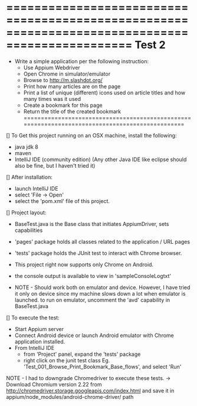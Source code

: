 ================================================================================================
Test 2
================================================================================================
- Write a simple application per the following instruction:
	- Use Appium Webdriver
	- Open Chrome in simulator/emulator
	- Browse to http://m.slashdot.org/
	- Print how many articles are on the page
	- Print a list of unique (different) icons used on article titles and how many times was it used
	- Create a bookmark for this page
	- Return the title of the created bookmark
================================================================================================

[] To Get this project running on an OSX machine, install the following:
- java jdk 8
- maven
- IntelliJ IDE (community edition) (Any other Java IDE like eclipse should also be fine, but I haven't tried it)


[] After installation:
- launch IntelliJ IDE
- select 'File -> Open'
- select the 'pom.xml' file of this project.


[] Project layout:
- BaseTest.java is the Base class that initiates AppiumDriver, sets capabilities
- 'pages' package holds all classes related to the application / URL pages
- 'tests' package holds the JUnit test to interact with Chrome browser.
- This project right now supports only Chrome on Android.
- the console output is available to view in 'sampleConsoleLogtxt'

- NOTE - Should work both on emulator and device. However, I have tried it only on device since my machine slows down a lot when emulator is launched.
to run on emulator, uncomment the 'avd' capability in BaseTest.java



[] To execute the test:
- Start Appium server
- Connect Android device or launch Android emulator with Chrome application installed.
- From IntelliJ IDE
    - from 'Project' panel, expand the 'tests' package
    - right click on the junit test class Eg. 'Test_001_Browse_Print_Bookmark_Base_flows', and select 'Run'

NOTE - I had to downgrade Chromedriver to execute these tests. -> Download Chromium version 2.22 from http://chromedriver.storage.googleapis.com/index.html and save it in appium/node_modules/android-chrome-driver/ path
